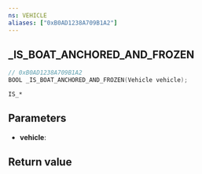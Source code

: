 ```yaml
---
ns: VEHICLE
aliases: ["0xB0AD1238A709B1A2"]
---
```

## _IS_BOAT_ANCHORED_AND_FROZEN

```c
// 0xB0AD1238A709B1A2
BOOL _IS_BOAT_ANCHORED_AND_FROZEN(Vehicle vehicle);
```

```
IS_*
```

## Parameters
* **vehicle**: 

## Return value
